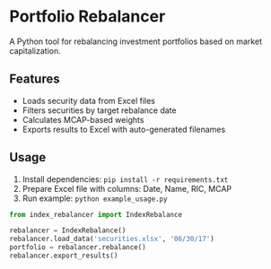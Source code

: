 # Portfolio Rebalancer

A Python tool for rebalancing investment portfolios based on market capitalization.

## Features
- Loads security data from Excel files
- Filters securities by target rebalance date
- Calculates MCAP-based weights
- Exports results to Excel with auto-generated filenames

## Usage
1. Install dependencies: `pip install -r requirements.txt`
2. Prepare Excel file with columns: Date, Name, RIC, MCAP
3. Run example: `python example_usage.py`

```python
from index_rebalancer import IndexRebalance

rebalancer = IndexRebalance()
rebalancer.load_data('securities.xlsx', '06/30/17')
portfolio = rebalancer.rebalance()
rebalancer.export_results()